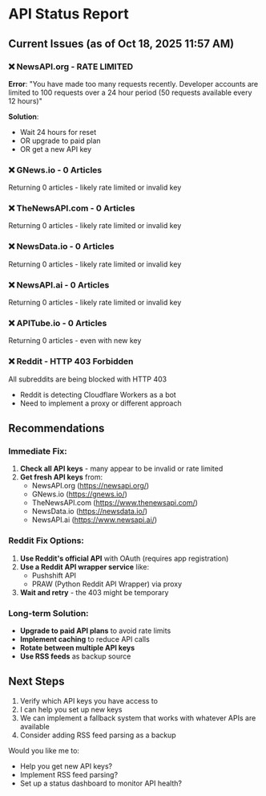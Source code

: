 # API Status Report

## Current Issues (as of Oct 18, 2025 11:57 AM)

### ❌ NewsAPI.org - RATE LIMITED
**Error**: "You have made too many requests recently. Developer accounts are limited to 100 requests over a 24 hour period (50 requests available every 12 hours)"

**Solution**: 
- Wait 24 hours for reset
- OR upgrade to paid plan
- OR get a new API key

### ❌ GNews.io - 0 Articles
Returning 0 articles - likely rate limited or invalid key

### ❌ TheNewsAPI.com - 0 Articles  
Returning 0 articles - likely rate limited or invalid key

### ❌ NewsData.io - 0 Articles
Returning 0 articles - likely rate limited or invalid key

### ❌ NewsAPI.ai - 0 Articles
Returning 0 articles - likely rate limited or invalid key

### ❌ APITube.io - 0 Articles
Returning 0 articles - even with new key

### ❌ Reddit - HTTP 403 Forbidden
All subreddits are being blocked with HTTP 403
- Reddit is detecting Cloudflare Workers as a bot
- Need to implement a proxy or different approach

## Recommendations

### Immediate Fix:
1. **Check all API keys** - many appear to be invalid or rate limited
2. **Get fresh API keys** from:
   - NewsAPI.org (https://newsapi.org/)
   - GNews.io (https://gnews.io/)
   - TheNewsAPI.com (https://www.thenewsapi.com/)
   - NewsData.io (https://newsdata.io/)
   - NewsAPI.ai (https://www.newsapi.ai/)

### Reddit Fix Options:
1. **Use Reddit's official API** with OAuth (requires app registration)
2. **Use a Reddit API wrapper service** like:
   - Pushshift API
   - PRAW (Python Reddit API Wrapper) via proxy
3. **Wait and retry** - the 403 might be temporary

### Long-term Solution:
- **Upgrade to paid API plans** to avoid rate limits
- **Implement caching** to reduce API calls
- **Rotate between multiple API keys**
- **Use RSS feeds** as backup source

## Next Steps

1. Verify which API keys you have access to
2. I can help you set up new keys
3. We can implement a fallback system that works with whatever APIs are available
4. Consider adding RSS feed parsing as a backup

Would you like me to:
- Help you get new API keys?
- Implement RSS feed parsing?
- Set up a status dashboard to monitor API health?
